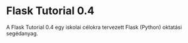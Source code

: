Flask Tutorial 0.4
==============
A Flask Tutorial 0.4 egy iskolai célokra tervezett Flask (Python) oktatási segédanyag.
